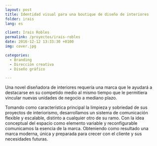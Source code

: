 ```yaml
---
layout: post
title: Identidad visual para una boutique de diseño de interiores
folder: irais
lang: es

client: Irais Robles
permalink: /proyectos/irais-robles
date: 2016-12-12 13:33:30 +0100
img: cover.jpg

categories:
  - Branding
  - Dirección creativa
  - Diseño gráfico

---
```

Una novel diseñadora de interiores requería una marca que le ayudará a destacarse en  su competido medio al mismo tiempo que le permitiera vincular nuevas unidades de negocio a mediano plazo.

Tomando como característica principal la limpieza y sobriedad de sus proyectos de interiorismo, desarrollamos un sistema de comunicación flexible y escalable, distinto a cualquier otro de su ramo. Con la idea conceptual del espacio como elemento variable y reconfigurable comunicamos la esencia de la marca. Obteniendo como resultado una marca moderna, única y preparada para crecer con el cliente y sus necesidades futuras.
